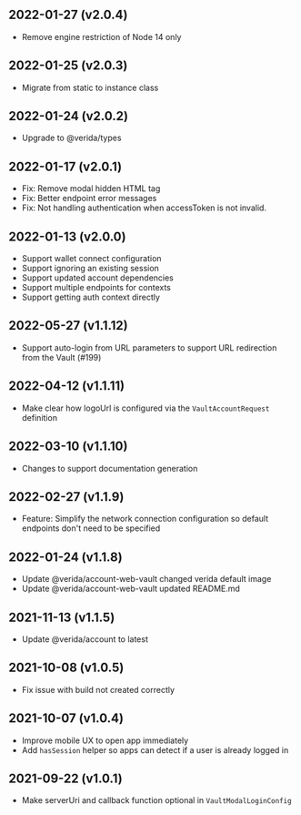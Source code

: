2022-01-27 (v2.0.4)
-------------------

- Remove engine restriction of Node 14 only

2022-01-25 (v2.0.3)
-------------------

- Migrate from static to instance class

2022-01-24 (v2.0.2)
-------------------

- Upgrade to @verida/types

2022-01-17 (v2.0.1)
-------------------

- Fix: Remove modal hidden HTML tag
- Fix: Better endpoint error messages
- Fix: Not handling authentication when accessToken is not invalid.


2022-01-13 (v2.0.0)
-------------------

- Support wallet connect configuration
- Support ignoring an existing session
- Support updated account dependencies
- Support multiple endpoints for contexts
- Support getting auth context directly

2022-05-27 (v1.1.12)
-------------------

- Support auto-login from URL parameters to support URL redirection from the Vault (#199)

2022-04-12 (v1.1.11)
-------------------

- Make clear how logoUrl is configured via the `VaultAccountRequest` definition

2022-03-10 (v1.1.10)
-------------------

- Changes to support documentation generation
 
2022-02-27 (v1.1.9)
-------------------

- Feature: Simplify the network connection configuration so default endpoints don't need to be specified

2022-01-24 (v1.1.8)
-------------------

- Update @verida/account-web-vault changed verida default image
- Update @verida/account-web-vault updated README.md

2021-11-13 (v1.1.5)
-------------------

- Update @verida/account to latest

2021-10-08 (v1.0.5)
-------------------

- Fix issue with build not created correctly

2021-10-07 (v1.0.4)
-------------------

- Improve mobile UX to open app immediately
- Add `hasSession` helper so apps can detect if a user is already logged in

2021-09-22 (v1.0.1)
-------------------

- Make serverUri and callback function optional in `VaultModalLoginConfig`